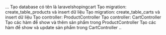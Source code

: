  #
 ...
Tạo database có tên là laravelshopingcart
Tạo migration: create_table_products và insert dữ liệu
Tạo migration: create_table_carts và insert dữ liệu
Tạo controller: ProductController
Tạo controller: CartController
Tạo các hàm để show và thêm sản phẩm trong ProductController
Tạo các hàm để show và update sản phẩm trong CartController
..
#
